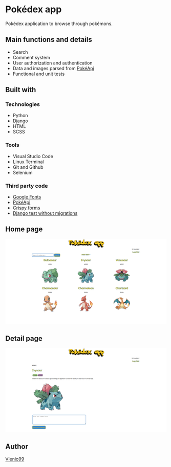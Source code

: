 <h1>Pokédex app</h1>
<p>Pokédex application to browse through pokémons.</p>
<h2>Main functions and details</h2>
  <ul>
    <li>Search</li>
    <li>Comment system</li>
    <li>User authorization and authentication</li>
    <li>Data and images parsed from <a href="https://pokeapi.co/">PokéApi</a></li>
    <li>Functional and unit tests</li>
  </ul> 
<h2>Built with</h2>
<h3>Technologies</h3>
  <ul>
    <li>Python</li>
    <li>Django</li>
    <li>HTML</li>
    <li>SCSS</li>
  </ul> 
<h3>Tools</h3>
  <ul>
    <li>Visual Studio Code</li>
    <li>Linux Terminal</li>
    <li>Git and Github</li>
    <li>Selenium</li>
  </ul> 
<h3>Third party code</h3>
  <ul>
    <li><a href="https://fonts.google.com/">Google Fonts</a></li>
    <li><a href="https://pokeapi.co/">PokéApi</a></li>
    <li><a href="https://django-crispy-forms.readthedocs.io/en/latest/">Crispy forms</a></li>
    <li><a href="https://pypi.org/project/django-test-without-migrations/">Django test without migrations</a></li>
  </ul> 
<h2>Home page</h2>
<img src="homePage.png"></img>
<h2>Detail page</h2>
<img src="detailPage.png"></img>
<h2>Author</h2>
<p><a href="https://github.com/Vienio99">Vienio99</a></p>
